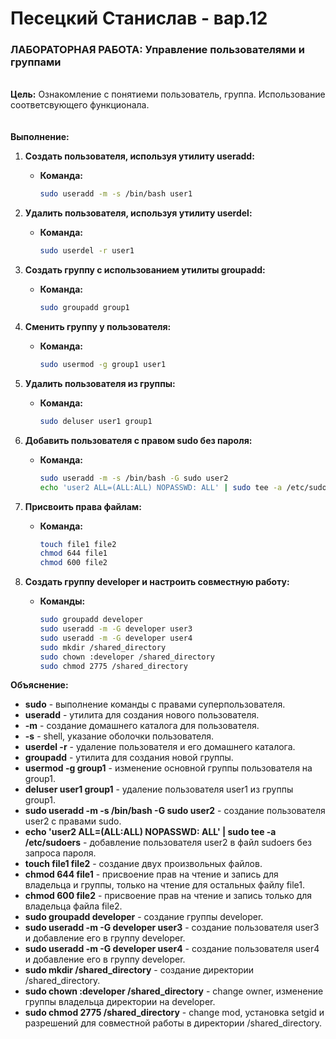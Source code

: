 Песецкий Станислав - вар.12
===============
### ЛАБОРАТОРНАЯ РАБОТА: Управление пользователями и группами
\
**Цель:**
Ознакомление с понятиеми пользователь, группа. Использование соответсвующего функционала.
\
\
\
**Выполнение:**

1. **Создать пользователя, используя утилиту useradd:**
    - **Команда:**
      ```bash
      sudo useradd -m -s /bin/bash user1
      ```

2. **Удалить пользователя, используя утилиту userdel:**
    - **Команда:**
      ```bash
      sudo userdel -r user1
      ```
3. **Создать группу с использованием утилиты groupadd:**
    - **Команда:**
      ```bash
      sudo groupadd group1
      ```
4. **Сменить группу у пользователя:**
    - **Команда:**
      ```bash
      sudo usermod -g group1 user1
      ```
5. **Удалить пользователя из группы:**
    - **Команда:**
      ```bash
      sudo deluser user1 group1
      ```
6. **Добавить пользователя с правом sudo без пароля:**
    - **Команда:**
      ```bash
      sudo useradd -m -s /bin/bash -G sudo user2
      echo 'user2 ALL=(ALL:ALL) NOPASSWD: ALL' | sudo tee -a /etc/sudoers
      ```
7. **Присвоить права файлам:**
    - **Команда:**
      ```bash
      touch file1 file2
      chmod 644 file1
      chmod 600 file2
      ```
8. **Создать группу developer и настроить совместную работу:**
    - **Команды:**
      ```bash
      sudo groupadd developer
      sudo useradd -m -G developer user3
      sudo useradd -m -G developer user4
      sudo mkdir /shared_directory
      sudo chown :developer /shared_directory
      sudo chmod 2775 /shared_directory
      ```
**Объяснение:**
- **sudo** - выполнение команды с правами суперпользователя.
- **useradd** - утилита для создания нового пользователя.
- **-m** - создание домашнего каталога для пользователя.
- **-s** - shell,  указание оболочки пользователя.
- **userdel -r** - удаление пользователя и его домашнего каталога.
- **groupadd** - утилита для создания новой группы.
- **usermod -g group1** - изменение основной группы пользователя на group1.
- **deluser user1 group1** - удаление пользователя user1 из группы group1.
- **sudo useradd -m -s /bin/bash -G sudo user2** - создание пользователя user2 с правами sudo.
- **echo 'user2 ALL=(ALL:ALL) NOPASSWD: ALL' | sudo tee -a /etc/sudoers** - добавление пользователя user2 в файл sudoers без запроса пароля.
- **touch file1 file2** - создание двух произвольных файлов.
- **chmod 644 file1** - присвоение прав на чтение и запись для владельца и группы, только на чтение для остальных файлу file1.
- **chmod 600 file2** - присвоение прав на чтение и запись только для владельца файла file2.
- **sudo groupadd developer** - создание группы developer.
- **sudo useradd -m -G developer user3** - создание пользователя user3 и добавление его в группу developer.
- **sudo useradd -m -G developer user4** - создание пользователя user4 и добавление его в группу developer.
- **sudo mkdir /shared_directory** - создание директории /shared_directory.
- **sudo chown :developer /shared_directory** - change owner, изменение группы владельца директории на developer.
- **sudo chmod 2775 /shared_directory** - change mod, установка setgid и разрешений для совместной работы в директории /shared_directory.